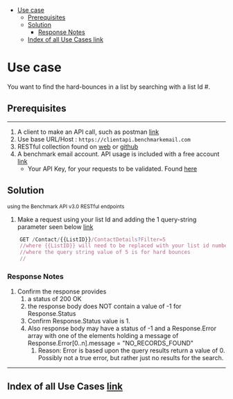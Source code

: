 - [Use case](#use-case)
    - [Prerequisites](#prerequisites)
    - [Solution](#solution)
        - [Response Notes](#response-notes)
    - [Index of all Use Cases link](#index-of-all-use-cases-link)

# Use case

You want to find the hard-bounces in a list by searching with a list Id #.

## Prerequisites

---

1. A client to make an API call, such as postman [link](https://www.getpostman.com/)
1. Use base URL/Host : `https://clientapi.benchmarkemail.com`
1. RESTful collection found on [web](https://developer.benchmarkemail.com/) or [github](https://github.com/BenchmarkEmail/RESTful-API-v3/tree/master/Postman%20Collections) 
1. A benchmark email account. API usage is included with a free account [link](https://ui.benchmarkemail.com/Login)
   * Your API Key, for your requests to be validated. Found [here](https://ui.benchmarkemail.com/Integrate#API)

## Solution

<sub>using the Benchmark API v3.0 RESTful endpoints</sub>

1. Make a request using your list Id and adding the 1 query-string parameter seen below
 [link](https://developer.benchmarkemail.com/#efdb4a44-2a7b-92b5-f49c-d59239d4d0d7)

```js
    GET /Contact/{{ListID}}/ContactDetails?Filter=5
    //where {{ListID}} will need to be replaced with your list id number
    //where the query string value of 5 is for hard bounces
    //
```

### Response Notes

1. Confirm the response provides
    1. a status of 200 OK 
    1. the response body does NOT contain a value of -1 for Response.Status
    1. Confirm Response.Status value is 1.
    1. Also response body may have a status of -1 and a Response.Error array with one of the elements holding a message of Response.Error[0..n].message = "NO_RECORDS_FOUND" 
       1. Reason: Error is based upon the query results return a value of 0. Possibly not a true error, but rather just no results for the search.

---

## Index of all Use Cases [link](https://benchmarkemail.github.io/RESTful-API-v3/)